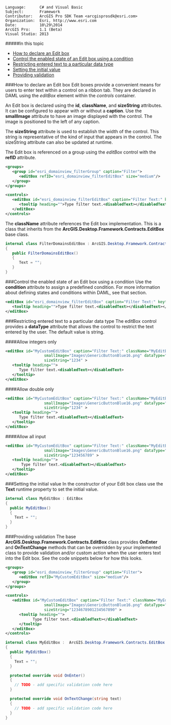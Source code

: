 ```
Language:      C# and Visual Basic
Subject:       Framework
Contributor:   ArcGIS Pro SDK Team <arcgisprosdk@esri.com>
Organization:  Esri, http://www.esri.com
Date:          10\29\2014
ArcGIS Pro:    1.1 (Beta)
Visual Studio: 2013
```

#####In this topic

* [How to declare an Edit box](#how-to-declare-an-edit-box)<br>
* [Control the enabled state of an Edit box using a condition](#control-the-enabled-state-of-an-edit-box-using-a-condition)<br>
* [Restricting entered text to a particular data type](#restricting-entered-text-to-a-particular-data-type)<br>
* [Setting the initial value](#setting-the-initial-value)<br>
* [Providing validation](#providing-validation)<br>

###How to declare an Edit box
Edit boxes provide a convenient means for users to enter text within a control on a ribbon tab. They are declared in DAML using the _editBox_ element within the _controls_ container.  

An Edit box is declared using the **id**, **className**, and **sizeString** attributes. It can be configured to appear with or without a **caption**. Use the **smallImage** attribute to have an image displayed with the control. The image is positioned to the left of any caption.

The **sizeString** attribute is used to establish the width of the control. This string is representative of the kind of input that appears in the control. The sizeString attribute can also be updated at runtime.

The Edit box is referenced on a group using the _editBox_ control with the **refID** attribute.
```xml
<groups>
   <group id="esri_domainview_filterGroup" caption="Filter">
      <editBox refID="esri_domainview_filterEditBox" size="medium"/>
   </group>
</groups>

<controls>    
   <editBox id="esri_domainview_filterEditBox" caption="Filter Text:" keytip="F" className="ArcGIS.Desktop.Internal.Mapping.DesignView.FilterDomainsEditBox" disableIfBusy="false" sizeString="1234567890123456789012" condition="esri_mapping_domainsPane">
      <tooltip heading="">Type filter text.<disabledText></disabledText></tooltip>
   </editBox>
</controls>    
```

The **className** attribute references the Edit box implementation. This is a class that inherits from the **ArcGIS.Desktop.Framework.Contracts.EditBox** base class.
```c#
internal class FilterDomainsEditBox : ArcGIS.Desktop.Framework.Contracts.EditBox
{
   public FilterDomainsEditBox()
   {
      Text = "";
   }
}
```

###Control the enabled state of an Edit box using a condition
Use the **condition** attribute to assign a predefined condition. For more information about defining states and conditions within DAML, see that section. 
```xml
<editBox id="esri_domainview_filterEditBox" caption="Filter Text:" keytip="F" className="ArcGIS.Desktop.Internal.Mapping.DesignView.FilterDomainsEditBox" disableIfBusy="false" sizeString="1234567890123456789012" condition="esri_mapping_domainsPane">
   <tooltip heading="">Type filter text.<disabledText></disabledText></tooltip>
</editBox>
```

###Restricting entered text to a particular data type
The editBox control provides a **dataType** attribute that allows the control to restrict the text entered by the user. The default value is string.  

####Allow integers only
```xml
<editBox id="MyCustomEditBox" caption="Filter Text:" className="MyEditBox" disableIfBusy="false"
                 smallImage="Images\GenericButtonBlue16.png" dataType="int64"
                 sizeString="1234" >
   <tooltip heading="">
      Type filter text.<disabledText></disabledText>
   </tooltip>
</editBox>
```

####Allow double only
```xml
<editBox id="MyCustomEditBox" caption="Filter Text:" className="MyEditBox" disableIfBusy="false"
                 smallImage="Images\GenericButtonBlue16.png" dataType="double"
                 sizeString="1234" >
   <tooltip heading="">
      Type filter text.<disabledText></disabledText>
   </tooltip>
</editBox>
```

####Allow all input
```xml
<editBox id="MyCustomEditBox" caption="Filter Text:" className="MyEditBox" disableIfBusy="false"
                 smallImage="Images\GenericButtonBlue16.png" dataType="string"
                 sizeString="123456789" >
   <tooltip heading="">
       Type filter text.<disabledText></disabledText>
   </tooltip>
</editBox>
```

###Setting the initial value 
In the constructor of your Edit box class use the **Text** runtime property to set the initial value.
```c#
internal class MyEditBox : EditBox
{
  public MyEditBox()
  {
    Text = "";
  }
}
```

###Providing validation
The base **ArcGIS.Desktop.Framework.Contracts.EditBox** class provides **OnEnter** and **OnTextChange** methods that can be overridden by your implemented class to provide validation and/or custom action when the user enters text into the Edit box. See the code snippets below for how this looks.

```xml
<groups>
   <group id="esri_domainview_filterGroup" caption="Filter">
      <editBox refID="MyCustomEditBox" size="medium"/>
   </group>
</groups>

<controls>  
   <editBox id="MyCustomEditBox" caption="Filter Text:" className="MyEditBox" disableIfBusy="false"
                 smallImage="Images\GenericButtonBlue16.png" dataType="string"
                 sizeString="1234678901234567890" >
      <tooltip heading="">
            Type filter text.<disabledText></disabledText>
      </tooltip>
   </editBox>
</controls>
```
```c#
internal class MyEditBox :  ArcGIS.Desktop.Framework.Contracts.EditBox
{
  public MyEditBox()
  {
    Text = "";
  }

  protected override void OnEnter()
  {
    // TODO - add specific validation code here 
  }

  protected override void OnTextChange(string text)
  {
    // TODO - add specific validation code here
  }
}
```